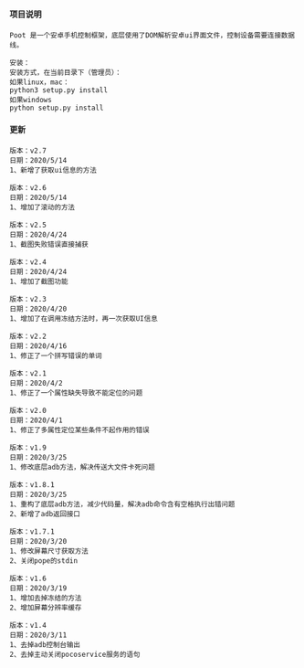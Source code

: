 #### **项目说明**

```
Poot 是一个安卓手机控制框架，底层使用了DOM解析安卓ui界面文件，控制设备需要连接数据线。
```
```
安装：
安装方式，在当前目录下（管理员）：
如果linux，mac：
python3 setup.py install
如果windows
python setup.py install
```


#### **更新**
```
版本：v2.7
日期：2020/5/14
1、新增了获取ui信息的方法
```
```
版本：v2.6
日期：2020/5/14
1、增加了滚动的方法
```
```
版本：v2.5
日期：2020/4/24
1、截图失败错误直接捕获
```
```
版本：v2.4
日期：2020/4/24
1、增加了截图功能
```
```
版本：v2.3
日期：2020/4/20
1、增加了在调用冻结方法时，再一次获取UI信息
```
```
版本：v2.2
日期：2020/4/16
1、修正了一个拼写错误的单词
```
```
版本：v2.1
日期：2020/4/2
1、修正了一个属性缺失导致不能定位的问题
```
```
版本：v2.0
日期：2020/4/1
1、修正了多属性定位某些条件不起作用的错误
```
```
版本：v1.9
日期：2020/3/25
1、修改底层adb方法，解决传送大文件卡死问题
```
```
版本：v1.8.1
日期：2020/3/25
1、重构了底层adb方法，减少代码量，解决adb命令含有空格执行出错问题
2、新增了adb返回接口
```
```
版本：v1.7.1
日期：2020/3/20
1、修改屏幕尺寸获取方法
2、关闭pope的stdin
```
```
版本：v1.6
日期：2020/3/19
1、增加去掉冻结的方法
2、增加屏幕分辨率缓存
```
```
版本：v1.4
日期：2020/3/11
1、去掉adb控制台输出
2、去掉主动关闭pocoservice服务的语句
```
